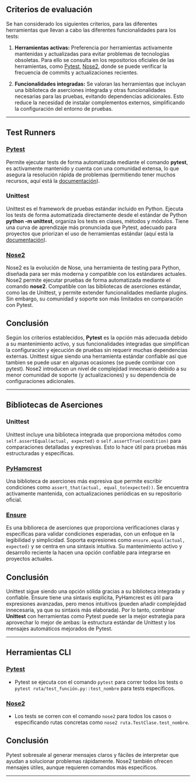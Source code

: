## Criterios de evaluación

Se han considerado los siguientes criterios, para las diferentes herramientas que llevan a cabo las diferentes funcionalidades para los tests:

1. **Herramientas activas:** Preferencia por herramientas activamente mantenidas y actualizadas para evitar problemas de tecnologías obsoletas. Para ello se consulta en los repositorios oficiales de las herramientas, como [Pytest](https://github.com/pytest-dev/pytest), [Nose2](https://github.com/nose-devs/nose2), donde se puede verificar la frecuencia de commits y actualizaciones recientes.

2. **Funcionalidades integradas:** Se valoran las herramientas que incluyan una biblioteca de aserciones integrada y otras funcionalidades necesarias para las pruebas, evitando dependencias adicionales. Esto reduce la necesidad de instalar complementos externos, simplificando la configuración del entorno de pruebas.

---

## Test Runners

### [Pytest](https://github.com/pytest-dev/pytest)

Permite ejecutar tests de forma automatizada mediante el comando **pytest**, es activamente mantenido y cuenta con una comunidad extensa, lo que asegura la resolución rápida de problemas (permitiendo tener muchos recursos, aquí está la [documentación](https://docs.pytest.org/en/stable/)).

### Unittest

Unittest es el framework de pruebas estándar incluido en Python. Ejecuta los tests de forma automatizada directamente desde el estándar de Python **python -m unittest**, organiza los tests en clases, métodos y módulos. Tiene una curva de aprendizaje más pronunciada que Pytest, adecuado para proyectos que priorizan el uso de herramientas estándar (aquí está la [documentación](https://docs.python.org/3/library/unittest.html)).

### [Nose2](https://github.com/nose-devs/nose2)

Nose2 es la evolución de Nose, una herramienta de testing para Python, diseñada para ser más moderna y compatible con los estándares actuales. Nose2 permite ejecutar pruebas de forma automatizada mediante el comando **nose2**. Compatible con las bibliotecas de aserciones estándar, como las de Unittest, y permite extender funcionalidades mediante plugins. Sin embargo, su comunidad y soporte son más limitados en comparación con Pytest.




## Conclusión

Según los criterios establecidos, **Pytest** es la opción más adecuada debido a su mantenimiento activo, y sus funcionalidades integradas que simplifican la configuración y ejecución de pruebas sin requerir muchas dependencias externas. Unittest sigue siendo una herramienta estándar confiable así que tambien se puede usar en algunas ocasiones (se puede combinar con pytest). Nose2  introducen un nivel de complejidad innecesario debido a su menor comunidad de soporte (y actualizaciones) y su dependencia de configuraciones adicionales.

---

## Bibliotecas de Aserciones

### Unittest

Unittest incluye una biblioteca integrada que proporciona métodos como `self.assertEqual(actual, expected)` o `self.assertTrue(condition)` para comparaciones detalladas y expresivas. Esto lo hace útil para pruebas más estructuradas y específicas.

### [PyHamcrest](https://github.com/hamcrest/PyHamcrest)

Una biblioteca de aserciones más expresiva que permite escribir condiciones como `assert_that(actual, equal_to(expected))`. Se encuentra activamente mantenida, con actualizaciones periódicas en su repositorio oficial.

### [Ensure](https://pypi.org/project/ensure/)

Es una biblioreca de aserciones que proporciona verificaciones claras y específicas para validar condiciones esperadas, con un enfoque en la legibilidad y simplicidad. Soporta expresiones como `ensure.equal(actual, expected)` y se centra en una sintaxis intuitiva. Su mantenimiento activo y desarrollo reciente la hacen una opción confiable para integrarse en proyectos actuales.

## Conclusión

Unittest sigue siendo una opción sólida gracias a su biblioteca integrada y confiable. Ensure tiene una sintaxis explícita, PyHamcrest es útil para expresiones avanzadas, pero menos intuitivos (pueden añadir complejidad innecesaria, ya que su sintaxis más elaborada). 
Por lo tanto, combinar **Unittest** con herramientas como Pytest puede ser la mejor estrategia para aprovechar lo mejor de ambas: la estructura estándar de Unittest y los mensajes automáticos mejorados de Pytest.

---

## Herramientas CLI

### [Pytest](https://github.com/pytest-dev/pytest)

- Pytest se ejecuta con el comando `pytest` para correr todos los tests o `pytest ruta/test_función.py::test_nombre` para tests específicos.


### [Nose2](https://github.com/nose-devs/nose2)

- Los tests se corren con el comando `nose2` para todos los casos o especificando rutas concretas como `nose2 ruta.TestClase.test_nombre`.


## Conclusión

Pytest sobresale al generar mensajes claros y fáciles de interpretar que ayudan a solucionar problemas rápidamente. Nose2 también ofrecen mensajes útiles, aunque requieren comandos más específicos. 

---



